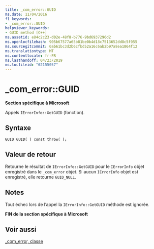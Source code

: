 ```yaml
---
title: _com_error::GUID
ms.date: 11/04/2016
f1_keywords:
- _com_error::GUID
helpviewer_keywords:
- GUID method [C++]
ms.assetid: e84c2c23-d02e-48f8-b776-9bd6937296d2
ms.openlocfilehash: 905b67577a65b81be0b4d18c7513652dd8c5f055
ms.sourcegitcommit: 0ab61bc3d2b6cfbd52a16c6ab2b97a8ea1864f12
ms.translationtype: MT
ms.contentlocale: fr-FR
ms.lasthandoff: 04/23/2019
ms.locfileid: "62155057"
---
```

# <a name="comerrorguid"></a>_com_error::GUID

**Section spécifique à Microsoft**

Appels `IErrorInfo::GetGUID` (fonction).

## <a name="syntax"></a>Syntaxe

```
GUID GUID( ) const throw( );
```

## <a name="return-value"></a>Valeur de retour

Retourne le résultat de `IErrorInfo::GetGUID` pour le `IErrorInfo` objet enregistré dans le `_com_error` objet. Si aucun `IErrorInfo` objet est enregistré, elle retourne `GUID_NULL`.

## <a name="remarks"></a>Notes

Tout échec lors de l’appel la `IErrorInfo::GetGUID` méthode est ignorée.

**FIN de la section spécifique à Microsoft**

## <a name="see-also"></a>Voir aussi

[_com_error, classe](../cpp/com-error-class.md)